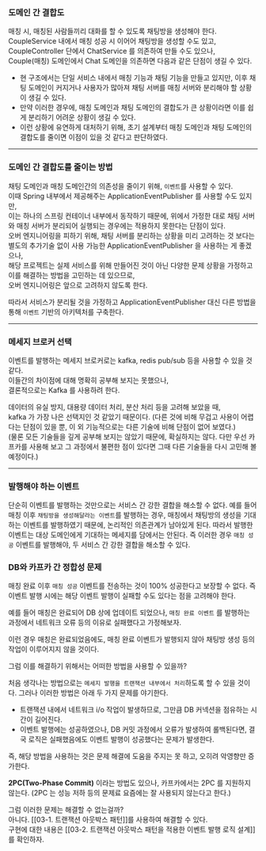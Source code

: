 ### 도메인 간 결합도
매칭 시, 매칭된 사람들끼리 대화를 할 수 있도록 채팅방을 생성해야 한다.  
CoupleService 내에서 매칭 성공 시 이어어 채팅방을 생성할 수도 있고, CoupleController 단에서 ChatService 를 의존하여 만들 수도 있으나,  
Couple(매칭) 도메인에서 Chat 도메인을 의존하면 다음과 같은 단점이 생길 수 있다.

- 현 구조에서는 단일 서비스 내에서 매칭 기능과 채팅 기능을 만들고 있지만, 이후 채팅 도메인이 커지거나 사용자가 많아져 채팅 서버를 매칭 서버와 분리해야 할 상황이 생길 수 있다.
- 만약 이러한 경우에, 매칭 도메인과 채팅 도메인의 결합도가 큰 상황이라면 이를 쉽게 분리하기 어려운 상황이 생길 수 있다.
- 이런 상황에 유연하게 대처하기 위해, 초기 설계부터 매칭 도메인과 채팅 도메인의 결합도를 줄이면 이점이 있을 것 같다고 판단하였다.

---  

### 도메인 간 결합도를 줄이는 방법

채팅 도메인과 매칭 도메인간의 의존성을 줄이기 위해, `이벤트`를 사용할 수 있다.  
이때 Spring 내부에서 제공해주는 ApplicationEventPublisher 를 사용할 수도 있지만,  
이는 하나의 스프링 컨테이너 내부에서 동작하기 때문에, 위에서 가정한 대로 채팅 서버와 매칭 서버가 분리되어 실행되는 경우에는 적용하지 못한다는 단점이 있다.   
오버 엔지니어링을 피하기 위해, 채팅 서버를 분리하는 상황을 미리 고려하는 것 보다는 별도의 추가기술 없이 사용 가능한 ApplicationEventPublisher 을 사용하는 게 좋겠으나,  
해당 프로젝트는 실제 서비스를 위해 만들어진 것이 아닌 다양한 문제 상황을 가정하고 이를 해결하는 방법을 고민하는 데 있으므로,  
오버 엔지니어링은 앞으로 고려하지 않도록 한다.

따라서 서비스가 분리될 것을 가정하고 ApplicationEventPublisher 대신 다른 방법을 통해 `이벤트` 기반의 아키텍처를 구축한다.


---  

### 메세지 브로커 선택

이벤트를 발행하는 메세지 브로커로는 kafka, redis pub/sub 등을 사용할 수 있을 것 같다.  
이들간의 차이점에 대해 명확히 공부해 보지는 못했으나,  
결론적으로는 Kafka 를 사용하려 한다.

데이터의 유실 방지, 대용량 데이터 처리, 분산 처리 등을 고려해 보았을 때,  
kafka 가 가장 나은 선택지인 것 같았기 때문이다. (다른 것에 비해 무겁고 사용이 어렵다는 단점이 있을 뿐, 이 외 기능적으로는 다른 기술에 비해 단점이 없어 보였다.)  
(물론 모든 기술들을 깊게 공부해 보지는 않았기 때문에, 확실하지는 않다. 다만 우선 카프카를 사용해 보고 그 과정에서 불편한 점이 있다면 그때 다른 기술들을 다시 고민해 볼 예정이다.)

---

### 발행해야 하는 이벤트

단순히 이벤트를 발행하는 것만으로는 서비스 간 강한 결합을 해소할 수 없다.
예를 들어 매칭 이후 `채팅방을 생성해달라는 이벤트`를 발행하는 경우,
매칭에서 채팅방의 생성을 기대하는 이벤트를 발행하였기 때문에, 논리적인 의존관계가 남아있게 된다.
따라서 발행한 이벤트는 대상 도메인에게 기대하는 메세지를 담에서는 안된다.
즉 이러한 경우 `매칭 성공` 이벤트를 발행해야, 두 서비스 간 강한 결합을 해소할 수 있다.


### DB와 카프카 간 정합성 문제

매칭 완료 이후 `매칭 성공` 이벤트를 전송하는 것이 100% 성공한다고 보장할 수 없다.
즉 이벤트 발행 시에는 해당 이벤트 발행이 실패할 수도 있다는 점을 고려해야 한다.

예를 들어 매칭은 완료되어 DB 상에 업데이트 되었으나,
`매칭 완료 이벤트` 를 발행하는 과정에서 네트워크 오류 등의 이유로 실패했다고 가정해보자.

이런 경우 매칭은 완료되었음에도, 매칭 완료 이벤트가 발행되지 않아 채팅방 생성 등의 작업이 이루어지지 않을 것이다.

그럼 이를 해결하기 위해서는 어떠한 방법을 사용할 수 있을까?

처음 생각나는 방법으로는 `메세지 발행을 트랜잭션 내부에서 처리`하도록 할 수 있을 것이다.
그러나 이러한 방법은 아래 두 가지 문제를 야기한다.

- 트랜잭션 내에서 네트워크 i/o 작업이 발생하므로, 그만큼 DB 커넥션을 점유하는 시간이 길어진다.
- 이벤트 발행에는 성공하였으나, DB 커밋 과정에서 오류가 발생하여 롤백된다면, 결국 로직은 실패했음에도 이벤트 발행이 성공했다는 문제가 발생한다.

즉, 해당 방법을 사용하는 것은 문제 해결에 도움을 주지는 못 하고, 오히려 악영향만 증가한다.

**2PC(Two-Phase Commit)** 이라는 방법도 있으나, 카프카에서는 2PC 를 지원하지 않는다.
(2PC 는 성능 저하 등의 문제료 요즘에는 잘 사용되지 않는다고 한다.)

그럼 이러한 문제는 해결할 수 없는걸까?  
아니다. [[03-1. 트랜잭션 아웃박스 패턴]]를 사용하여 해결할 수 있다.  
구현에 대한 내용은 [[03-2. 트랜잭션 아웃박스 패턴을 적용한 이벤트 발행 로직 설계]] 를 확인하자.
